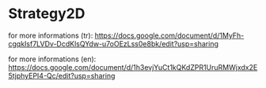 # Strategy2D

for more informations (tr):  https://docs.google.com/document/d/1MyFh-cgqkIsf7LVDv-DcdKlsQYdw-u7oOEzLss0e8bk/edit?usp=sharing

for more informations (en):  https://docs.google.com/document/d/1h3evjYuCt1kQKdZPR1UruRMWjxdx2E5tjphyEPI4-Qc/edit?usp=sharing
